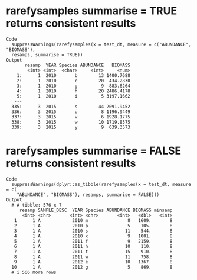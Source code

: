 # rarefysamples summarise = TRUE returns consistent results

    Code
      suppressWarnings(rarefysamples(x = test_dt, measure = c("ABUNDANCE", "BIOMASS"),
      resamps, summarise = TRUE))
    Output
           resamp  YEAR Species ABUNDANCE   BIOMASS
            <int> <int>  <char>     <int>     <num>
        1:      1  2010       b        13 1400.7688
        2:      1  2010       c        20  434.2830
        3:      1  2010       g         9  883.6264
        4:      1  2010       h        20 2486.4178
        5:      1  2010       i         5 3197.1662
       ---                                         
      335:      3  2015       s        44 2091.9452
      336:      3  2015       u         8 1196.9449
      337:      3  2015       v         6 1928.1775
      338:      3  2015       w        10 1719.8575
      339:      3  2015       y         9  639.3573

# rarefysamples summarise = FALSE returns consistent results

    Code
      suppressWarnings(dplyr::as_tibble(rarefysamples(x = test_dt, measure = c(
        "ABUNDANCE", "BIOMASS"), resamps, summarise = FALSE)))
    Output
      # A tibble: 576 x 7
         resamp SAMPLE_DESC  YEAR Species ABUNDANCE BIOMASS minsamp
          <int> <chr>       <int> <chr>       <int>   <dbl>   <int>
       1      1 A            2010 m               8   1609.       8
       2      1 A            2010 p               5    105.       8
       3      1 A            2010 s              11    544.       8
       4      1 A            2010 x               9   1001.       8
       5      1 A            2011 f               9   2159.       8
       6      1 A            2011 h              10    110.       8
       7      1 A            2011 t              15    910.       8
       8      1 A            2011 w              11    758.       8
       9      1 A            2012 e              10   1367.       8
      10      1 A            2012 g               5    869.       8
      # i 566 more rows

